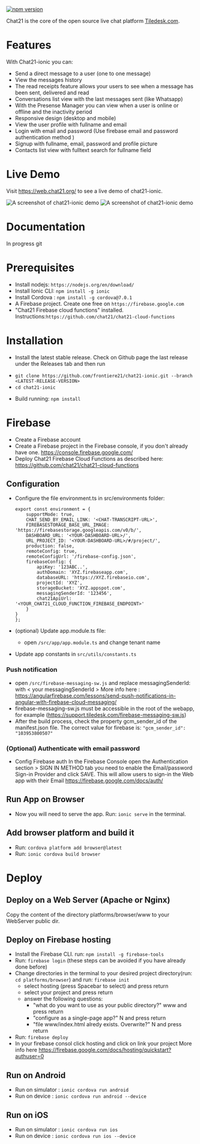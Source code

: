 [![npm version](https://badge.fury.io/js/%40chat21%2Fchat21-ionic.svg)](https://badge.fury.io/js/%40chat21%2Fchat21-ionic)

Chat21 is the core of the open source live chat platform [Tiledesk.com](http://www.tiledesk.com).

# Features #
With Chat21-ionic you can:
* Send a direct message to a user (one to one message)
* View the messages history
* The read receipts feature allows your users to see when a message has been sent, delivered and read
* Conversations list view with the last messages sent (like Whatsapp)
* With the Presense Manager you can view when a user is online or offline and the inactivity period
* Responsive design (desktop and mobile)
* View the user profile with fullname and email 
* Login with email and password (Use firebase email and password authentication method )
* Signup  with fullname, email, password and profile picture
* Contacts list view with fulltext search for fullname field

# Live Demo #
Visit https://web.chat21.org/ to see a live demo of chat21-ionic.

<img src="https://user-images.githubusercontent.com/9556761/57692753-df24d780-7647-11e9-9505-82ee5288637c.png" alt="A screenshot of chat21-ionic demo" style="max-width:100%;">

<img src="https://user-images.githubusercontent.com/9556761/57692765-e3e98b80-7647-11e9-8afe-b21e6085d7ca.png" alt="A screenshot of chat21-ionic demo" style="max-width:100%;">

# Documentation #
In progress git

# Prerequisites #
* Install nodejs: `https://nodejs.org/en/download/`
* Install Ionic CLI: `npm install -g ionic`
* Install Cordova : `npm install -g cordova@7.0.1`
* A Firebase project. Create one free on `https://firebase.google.com`
* "Chat21 Firebase cloud functions" installed. Instructions:`https://github.com/chat21/chat21-cloud-functions`

# Installation #
* Install the latest stable release. Check on Github page the last release under the Releases tab and then run 
- `git clone https://github.com/frontiere21/chat21-ionic.git --branch <LATEST-RELEASE-VERSION>`
- `cd chat21-ionic`
* Build running: `npm install`

# Firebase 
* Create a Firebase account
* Create a Firebase project in the Firebase console, if you don't already have one. https://console.firebase.google.com/
* Deploy Chat21 Firebase Cloud Functions as described here: https://github.com/chat21/chat21-cloud-functions

## Configuration ## 
* Configure the file environment.ts in src/environments folder:     
    ```
    export const environment = {
        supportMode: true,
        CHAT_SEND_BY_EMAIL_LINK: '<CHAT-TRANSCRIPT-URL>',
        FIREBASESTORAGE_BASE_URL_IMAGE: 'https://firebasestorage.googleapis.com/v0/b/',
        DASHBOARD_URL: '<YOUR-DASHBOARD-URL>/',
        URL_PROJECT_ID: '<YOUR-DASHBOARD-URL>/#/project/',
        production: false,
        remoteConfig: true,
        remoteConfigUrl: '/firebase-config.json',
        firebaseConfig: {
            apiKey: '123ABC..',
            authDomain: 'XYZ.firebaseapp.com',
            databaseURL: 'https://XYZ.firebaseio.com',
            projectId: 'XYZ',
            storageBucket: 'XYZ.appspot.com',
            messagingSenderId: '123456',
            chat21ApiUrl: '<YOUR_CHAT21_CLOUD_FUNCTION_FIREBASE_ENDPOINT>'
        }
    }
  };
  ```
  
* (optional) Update app.module.ts file: 
    * open `/src/app/app.module.ts` and change tenant name
* Update app constants in `src/utils/constants.ts`

### Push notification
* open `/src/firebase-messaging-sw.js` and replace messagingSenderId: with < your messagingSenderId >
More info here :  https://angularfirebase.com/lessons/send-push-notifications-in-angular-with-firebase-cloud-messaging/
* firebase-messaging-sw.js must be accessible in the root of the webapp, for example (https://support.tiledesk.com/firebase-messaging-sw.js)
* After the build process, check the property gcm_sender_id of the manifest.json file. The correct value for firebase is:
`"gcm_sender_id": "103953800507"`
    
### (Optional) Authenticate with email password  
* Config Firebase auth
In the Firebase Console open the Authentication section > SIGN IN METHOD tab you need to enable the Email/password Sign-in Provider and click SAVE. This will allow users to sign-in the Web app with their Email
https://firebase.google.com/docs/auth/

## Run App on Browser ##
* Now you will need to serve the app. Run: `ionic serve` in the terminal. 

## Add browser platform and build it ##
* Run: `cordova platform add browser@latest`
* Run: `ionic cordova build browser`

# Deploy

## Deploy on a Web Server (Apache or Nginx)
Copy the content of the directory platforms/browser/www to your WebServer public dir.

## Deploy on Firebase hosting ##

* Install the Firebase CLI. run: `npm install -g firebase-tools`
* Run: `firebase login`
(these steps can be avoided if you have already done before)
* Change directories in the terminal to your desired project directory(run: `cd platforms/browser`) and run: `firebase init`
    * select hosting (press Spacebar to select) and press return
    * select your project and press return
    * answer the following questions:
        * "what do you want to use as your public directory?"  www and press return  
        * "configure as a single-page app?"  N and press return
        * "file www/index.html alredy exists. Overwrite?" N and press return
* Run: `firebase deploy`
* In your firebase consol click hosting and click on link your project
More info here https://firebase.google.com/docs/hosting/quickstart?authuser=0

## Run on Android 
* Run on simulator : `ionic cordova run android`
* Run on device : `ionic cordova run android --device`

## Run on iOS
* Run on simulator : `ionic cordova run ios`
* Run on device : `ionic cordova run ios --device`
